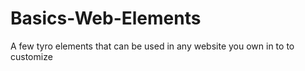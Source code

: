 # Basics-Web-Elements
A few tyro elements that can be used in any website you own in to to customize 

